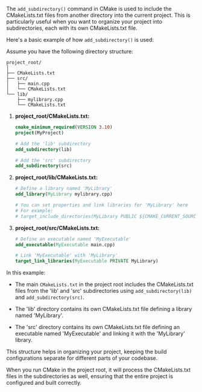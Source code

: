 The `add_subdirectory()` command in CMake is used to include the CMakeLists.txt files from another directory into the current project. This is particularly useful when you want to organize your project into subdirectories, each with its own CMakeLists.txt file.

Here's a basic example of how `add_subdirectory()` is used:

Assume you have the following directory structure:

```
project_root/
│
├── CMakeLists.txt
├── src/
│   ├── main.cpp
│   └── CMakeLists.txt
└── lib/
    ├── mylibrary.cpp
    └── CMakeLists.txt
```

1. **project_root/CMakeLists.txt:**

   ```cmake
   cmake_minimum_required(VERSION 3.10)
   project(MyProject)

   # Add the 'lib' subdirectory
   add_subdirectory(lib)

   # Add the 'src' subdirectory
   add_subdirectory(src)
   ```

2. **project_root/lib/CMakeLists.txt:**

   ```cmake
   # Define a library named 'MyLibrary'
   add_library(MyLibrary mylibrary.cpp)

   # You can set properties and link libraries for 'MyLibrary' here
   # For example:
   # target_include_directories(MyLibrary PUBLIC ${CMAKE_CURRENT_SOURCE_DIR}/include)
   ```

3. **project_root/src/CMakeLists.txt:**

   ```cmake
   # Define an executable named 'MyExecutable'
   add_executable(MyExecutable main.cpp)

   # Link 'MyExecutable' with 'MyLibrary'
   target_link_libraries(MyExecutable PRIVATE MyLibrary)
   ```

In this example:

- The main `CMakeLists.txt` in the project root includes the CMakeLists.txt files from the 'lib' and 'src' subdirectories using `add_subdirectory(lib)` and `add_subdirectory(src)`.

- The 'lib' directory contains its own CMakeLists.txt file defining a library named 'MyLibrary'.

- The 'src' directory contains its own CMakeLists.txt file defining an executable named 'MyExecutable' and linking it with the 'MyLibrary' library.

This structure helps in organizing your project, keeping the build configurations separate for different parts of your codebase.

When you run CMake in the project root, it will process the CMakeLists.txt files in the subdirectories as well, ensuring that the entire project is configured and built correctly.